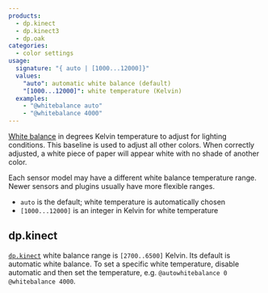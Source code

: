```yaml
---
products:
  - dp.kinect
  - dp.kinect3
  - dp.oak
categories:
  - color settings
usage:
  signature: "{ auto | [1000...12000]}"
  values:
    "auto": automatic white balance (default)
    "[1000...12000]": white temperature (Kelvin)
  examples:
    - "@whitebalance auto"
    - "@whitebalance 4000"
---
```


[White balance](https://en.wikipedia.org/wiki/Color_balance) in degrees Kelvin temperature
to adjust for lighting conditions. This baseline is used to adjust all other colors. When correctly
adjusted, a white piece of paper will appear white with no shade of another color.

Each sensor model may have a different white balance temperature range.
Newer sensors and plugins usually have more flexible ranges.

* `auto` is the default; white temperature is automatically chosen
* `[1000...12000]` is an integer in Kelvin for white temperature

## dp.kinect

[`dp.kinect`](../../dp.kinect/) white balance range is `[2700..6500]` Kelvin.
Its default is automatic white balance. To set a specific white temperature,
disable automatic and then set the temperature,
e.g. `@autowhitebalance 0 @whitebalance 4000`.
